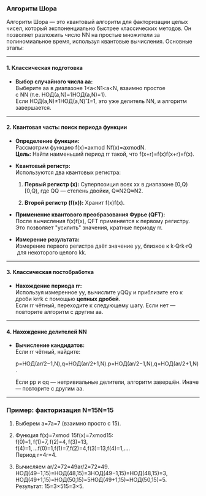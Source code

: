 ### **Алгоритм Шора**

Алгоритм Шора — это квантовый алгоритм для факторизации целых чисел, который экспоненциально быстрее классических методов. Он позволяет разложить число NN на простые множители за полиномиальное время, используя квантовые вычисления. Основные этапы:

---

#### **1. Классическая подготовка**

- **Выбор случайного числа aa:**  
    Выберите aa в диапазоне 1<a<N1<a<N, взаимно простое с NN (т.е. НОД(a,N)=1НОД(a,N)=1).  
    Если НОД(a,N)≠1НОД(a,N)=1, это уже делитель NN, и алгоритм завершается.
    

---

#### **2. Квантовая часть: поиск периода функции**

- **Определение функции:**  
    Рассмотрим функцию f(x)=axmod  Nf(x)=axmodN.  
    **Цель:** Найти наименьший период rr такой, что f(x+r)=f(x)f(x+r)=f(x).
    
- **Квантовый регистр:**  
    Используются два квантовых регистра:
    
    1. **Первый регистр (x):** Суперпозиция всех xx в диапазоне [0,Q)[0,Q), где QQ — степень двойки, Q≈N2Q≈N2.
        
    2. **Второй регистр (f(x)):** Хранит f(x)f(x).
        
- **Применение квантового преобразования Фурье (QFT):**  
    После вычисления f(x)f(x), QFT применяется к первому регистру. Это позволяет "усилить" значения, кратные периоду rr.
    
- **Измерение результата:**  
    Измерение первого регистра даёт значение yy, близкое к k⋅Qrk⋅rQ​ для некоторого целого kk.
    

---

#### **3. Классическая постобработка**

- **Нахождение периода rr:**  
    Используя измеренное yy, вычислите yQQy​ и приблизите его к дроби krrk​ с помощью **цепных дробей**.  
    Если rr чётный, переходите к следующему шагу. Если нет — повторите алгоритм с другим aa.
    

---

#### **4. Нахождение делителей NN**

- **Вычисление кандидатов:**  
    Если rr чётный, найдите:
    
    p=НОД(ar/2−1,N),q=НОД(ar/2+1,N).p=НОД(ar/2−1,N),q=НОД(ar/2+1,N).
    
    Если pp и qq — нетривиальные делители, алгоритм завершён. Иначе — повторите с другим aa.
    

---

### **Пример: факторизация N=15N=15**

1. Выберем a=7a=7 (взаимно просто с 15).
    
2. Функция f(x)=7xmod  15f(x)=7xmod15:  
    f(0)=1, f(1)=7, f(2)=4, f(3)=13, f(4)=1, ...f(0)=1,f(1)=7,f(2)=4,f(3)=13,f(4)=1,....  
    Период r=4r=4.
    
3. Вычисляем ar/2=72=49ar/2=72=49.  
    НОД(49−1,15)=НОД(48,15)=3НОД(49−1,15)=НОД(48,15)=3,  
    НОД(49+1,15)=НОД(50,15)=5НОД(49+1,15)=НОД(50,15)=5.  
    Результат: 15=3×515=3×5.